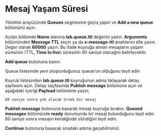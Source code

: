 # Mesaj Yaşam Süresi

Yönetim arayüzünde **Queues** segmesine geçiş yapın ve **Add a new queue** bölümünü açın.

Açılan bölümde **Name** alanına **lab.queue.ttl** değerini yazın. 
**Arguments** bölümünden **Message TTL** seçin ya da **x-message-ttl** anahtarını elle yazın. Değer olarak **60000** yazın. Bu ifade kuyruğa alınan mesajların yaşam süresinin (TTL, __Time to live__) süresinin 60 saniye olacağını belirtecektir.

**Add queue** butonuna basın.

Queue listesinde yeni oluşturduğunuz queue'un olduğunu teyit edin

Kuyruk listesinden **lab.queue.ttl** kuyruğunun adına tıklayarak detay sayfasını açın. Detay sayfasında **Publish message** bölümüne açın ve aşağıdaki içeriği **Payload** bölümüne yazın;

`60 saniye sonra yok olacak örnek bir mesaj`

**Publish message** butonuna basarak mesajı kuyruğa bırakın. **Queued messages** bölümünde **ready** durumunda bir mesaj bulunduğunu teyit edin. 60 saniye sonra mesajın kendiğinde silindiğini teyit edin.


**Continue** butonuna basarak sıradaki adıma geçebilirsiniz.